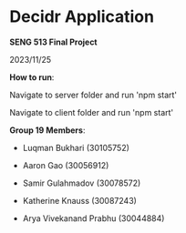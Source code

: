 # Decidr Application

**SENG 513 Final Project**

2023/11/25

**How to run**:

Navigate to server folder and run 'npm start'

Navigate to client folder and run 'npm start'

**Group 19 Members**:

- Luqman Bukhari (30105752)

- Aaron Gao (30056912)

- Samir Gulahmadov (30078572)

- Katherine Knauss (30087243)

- Arya Vivekanand Prabhu (30044884)